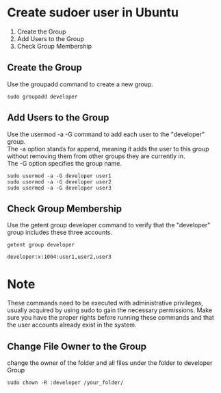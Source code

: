 # Create sudoer user in Ubuntu
1. Create the Group
2. Add Users to the Group
3. Check Group Membership

## Create the Group
Use the groupadd command to create a new group.
```shell
sudo groupadd developer
```

## Add Users to the Group
Use the usermod -a -G command to add each user to the "developer" group.  
The -a option stands for append, meaning it adds the user to this group without removing them from other groups they are currently in.  
The -G option specifies the group name.
```shell
sudo usermod -a -G developer user1
sudo usermod -a -G developer user2
sudo usermod -a -G developer user3
```

## Check Group Membership
Use the getent group developer command to verify that the "developer" group includes these three accounts.
```shell
getent group developer
```
```
developer:x:1004:user1,user2,user3
```

# Note
These commands need to be executed with administrative privileges, usually acquired by using sudo to gain the necessary permissions. Make sure you have the proper rights before running these commands and that the user accounts already exist in the system.

## Change File Owner to the Group
change the owner of the folder and all files under the folder to developer Group
```shell
sudo chown -R :developer /your_folder/
```

